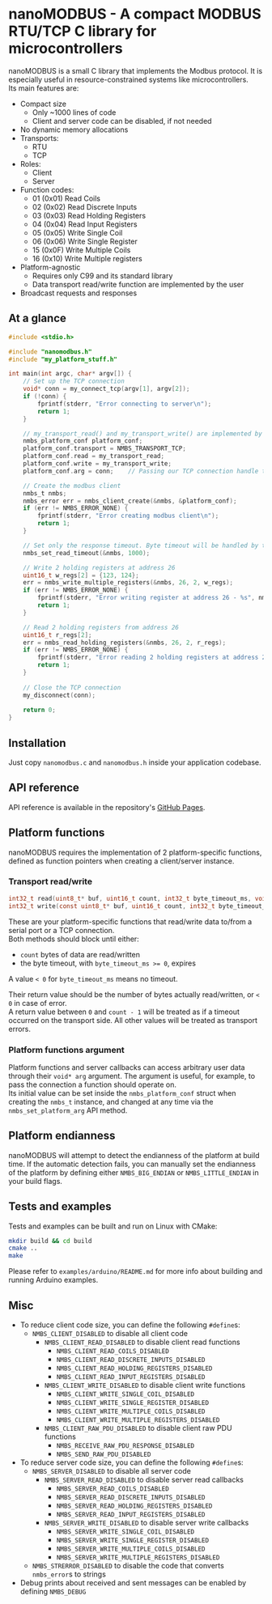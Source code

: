 # nanoMODBUS - A compact MODBUS RTU/TCP C library for microcontrollers

nanoMODBUS is a small C library that implements the Modbus protocol. It is especially useful in resource-constrained
systems like microcontrollers.  
Its main features are:

- Compact size
    - Only ~1000 lines of code
    - Client and server code can be disabled, if not needed
- No dynamic memory allocations
- Transports:
    - RTU
    - TCP
- Roles:
    - Client
    - Server
- Function codes:
    - 01 (0x01) Read Coils
    - 02 (0x02) Read Discrete Inputs
    - 03 (0x03) Read Holding Registers
    - 04 (0x04) Read Input Registers
    - 05 (0x05) Write Single Coil
    - 06 (0x06) Write Single Register
    - 15 (0x0F) Write Multiple Coils
    - 16 (0x10) Write Multiple registers
- Platform-agnostic
    - Requires only C99 and its standard library
    - Data transport read/write function are implemented by the user
- Broadcast requests and responses

## At a glance

```C
#include <stdio.h>

#include "nanomodbus.h"
#include "my_platform_stuff.h"

int main(int argc, char* argv[]) {
    // Set up the TCP connection
    void* conn = my_connect_tcp(argv[1], argv[2]);
    if (!conn) {
        fprintf(stderr, "Error connecting to server\n");
        return 1;
    }

    // my_transport_read() and my_transport_write() are implemented by the user 
    nmbs_platform_conf platform_conf;
    platform_conf.transport = NMBS_TRANSPORT_TCP;
    platform_conf.read = my_transport_read;
    platform_conf.write = my_transport_write;
    platform_conf.arg = conn;    // Passing our TCP connection handle to the read/write functions

    // Create the modbus client
    nmbs_t nmbs;
    nmbs_error err = nmbs_client_create(&nmbs, &platform_conf);
    if (err != NMBS_ERROR_NONE) {
        fprintf(stderr, "Error creating modbus client\n");
        return 1;
    }

    // Set only the response timeout. Byte timeout will be handled by the TCP connection
    nmbs_set_read_timeout(&nmbs, 1000);

    // Write 2 holding registers at address 26
    uint16_t w_regs[2] = {123, 124};
    err = nmbs_write_multiple_registers(&nmbs, 26, 2, w_regs);
    if (err != NMBS_ERROR_NONE) {
        fprintf(stderr, "Error writing register at address 26 - %s", nmbs_strerror(err));
        return 1;
    }

    // Read 2 holding registers from address 26
    uint16_t r_regs[2];
    err = nmbs_read_holding_registers(&nmbs, 26, 2, r_regs);
    if (err != NMBS_ERROR_NONE) {
        fprintf(stderr, "Error reading 2 holding registers at address 26 - %s\n", nmbs_strerror(err));
        return 1;
    }
    
    // Close the TCP connection
    my_disconnect(conn);
    
    return 0;
}
```

## Installation

Just copy `nanomodbus.c` and `nanomodbus.h` inside your application codebase.

## API reference

API reference is available in the repository's [GitHub Pages](https://debevv.github.io/nanoMODBUS/nanomodbus_8h.html).

## Platform functions

nanoMODBUS requires the implementation of 2 platform-specific functions, defined as function pointers when creating a
client/server instance.

### Transport read/write

```C
int32_t read(uint8_t* buf, uint16_t count, int32_t byte_timeout_ms, void* arg);
int32_t write(const uint8_t* buf, uint16_t count, int32_t byte_timeout_ms, void* arg);
```

These are your platform-specific functions that read/write data to/from a serial port or a TCP connection.  
Both methods should block until either:

- `count` bytes of data are read/written
- the byte timeout, with `byte_timeout_ms >= 0`, expires

A value `< 0` for `byte_timeout_ms` means no timeout.

Their return value should be the number of bytes actually read/written, or `< 0` in case of error.  
A return value between `0` and `count - 1` will be treated as if a timeout occurred on the transport side. All other
values will be treated as transport errors.

### Platform functions argument

Platform functions and server callbacks can access arbitrary user data through their `void* arg` argument. The argument
is useful, for example, to pass the connection a function should operate on.    
Its initial value can be set inside the `nmbs_platform_conf` struct when creating the `nmbs_t` instance, and changed at
any time via the `nmbs_set_platform_arg` API method.

## Platform endianness

nanoMODBUS will attempt to detect the endianness of the platform at build time. If the automatic detection fails, you
can manually set the endianness of the platform by defining either `NMBS_BIG_ENDIAN` or `NMBS_LITTLE_ENDIAN` in your
build flags.

## Tests and examples

Tests and examples can be built and run on Linux with CMake:

```sh
mkdir build && cd build
cmake ..
make
```

Please refer to `examples/arduino/README.md` for more info about building and running Arduino examples.

## Misc

- To reduce client code size, you can define the following `#define`s:
    - `NMBS_CLIENT_DISABLED` to disable all client code
        - `NMBS_CLIENT_READ_DISABLED` to disable client read functions
            - `NMBS_CLIENT_READ_COILS_DISABLED`
            - `NMBS_CLIENT_READ_DISCRETE_INPUTS_DISABLED`
            - `NMBS_CLIENT_READ_HOLDING_REGISTERS_DISABLED`
            - `NMBS_CLIENT_READ_INPUT_REGISTERS_DISABLED`
        - `NMBS_CLIENT_WRITE_DISABLED` to disable client write functions
            - `NMBS_CLIENT_WRITE_SINGLE_COIL_DISABLED`
            - `NMBS_CLIENT_WRITE_SINGLE_REGISTER_DISABLED`
            - `NMBS_CLIENT_WRITE_MULTIPLE_COILS_DISABLED`
            - `NMBS_CLIENT_WRITE_MULTIPLE_REGISTERS_DISABLED`
        - `NMBS_CLIENT_RAW_PDU_DISABLED` to disable client raw PDU functions
            - `NMBS_RECEIVE_RAW_PDU_RESPONSE_DISABLED`
            - `NMBS_SEND_RAW_PDU_DISABLED`
- To reduce server code size, you can define the following `#define`s:
    - `NMBS_SERVER_DISABLED` to disable all server code
        - `NMBS_SERVER_READ_DISABLED` to disable server read callbacks
            - `NMBS_SERVER_READ_COILS_DISABLED`
            - `NMBS_SERVER_READ_DISCRETE_INPUTS_DISABLED`
            - `NMBS_SERVER_READ_HOLDING_REGISTERS_DISABLED`
            - `NMBS_SERVER_READ_INPUT_REGISTERS_DISABLED`
        - `NMBS_SERVER_WRITE_DISABLED` to disable server write callbacks
            - `NMBS_SERVER_WRITE_SINGLE_COIL_DISABLED`
            - `NMBS_SERVER_WRITE_SINGLE_REGISTER_DISABLED`
            - `NMBS_SERVER_WRITE_MULTIPLE_COILS_DISABLED`
            - `NMBS_SERVER_WRITE_MULTIPLE_REGISTERS_DISABLED`
    - `NMBS_STRERROR_DISABLED` to disable the code that converts `nmbs_error`s to strings
- Debug prints about received and sent messages can be enabled by defining `NMBS_DEBUG`
